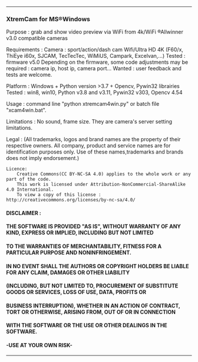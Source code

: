 -------------------------------------------------------------------------------------------------------------------------
###                 XtremCam for MS®Windows

Purpose : grab and show video preview via WiFi from 4k/WiFi ®Allwinner v3.0 compatible cameras

Requirements : 
  Camera :    sport/action/dash cam Wifi/Ultra HD 4K (F60/x, ThiEye i60x, SJCAM, TecTecTec, WiMiUS, Campark, Excelvan,...)
              Tested : firmware v5.0
              Depending on the firmware, some code adjustments may be required : camera ip, host ip, camera port...
              Wanted : user feedback and tests are welcome.
              
  Platform :  Windows + Python version >3.7 + Opencv, Pywin32 librairies
              Tested : win8, win10, Python v3.8 and v3.11, Pywin32 v303, Opencv 4.54
  
  Usage :     command line "python xtremcam4win.py" or batch file "xcam4win.bat".
  
  Limitations : No sound, frame size. They are camera's server setting limitations.
  
  Legal :  (All trademarks, logos and brand names are the property of their respective owners.
  All company, product and service names are for identification purposes only.
  Use of these names,trademarks and brands does not imply endorsement.)
  
	Licence:
        Creative Commons(CC BY-NC-SA 4.0) applies to the whole work or any part of the code.
        This work is licensed under Attribution-NonCommercial-ShareAlike 4.0 International.
        To view a copy of this license : http://creativecommons.org/licenses/by-nc-sa/4.0/

####	DISCLAIMER :
####	THE SOFTWARE IS PROVIDED "AS IS", WITHOUT WARRANTY OF ANY KIND, EXPRESS OR IMPLIED, INCLUDING BUT NOT LIMITED
####	TO THE WARRANTIES OF MERCHANTABILITY, FITNESS FOR A PARTICULAR PURPOSE AND NONINFRINGEMENT.
####	IN NO EVENT SHALL THE AUTHORS OR COPYRIGHT HOLDERS BE LIABLE FOR ANY CLAIM, DAMAGES OR OTHER LIABILITY
####	(INCLUDING, BUT NOT LIMITED TO, PROCUREMENT OF SUBSTITUTE GOODS OR SERVICES, LOSS OF USE, DATA, PROFITS OR
####	BUSINESS INTERRUPTION), WHETHER IN AN ACTION OF CONTRACT, TORT OR OTHERWISE, ARISING FROM, OUT OF OR IN CONNECTION
####	WITH THE SOFTWARE OR THE USE OR OTHER DEALINGS IN THE SOFTWARE.
####	-USE AT YOUR OWN RISK-
-------------------------------------------------------------------------------------------------------------------------
